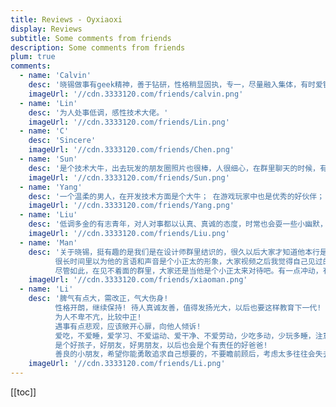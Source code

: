 ```yaml
---
title: Reviews - Oyxiaoxi
display: Reviews
subtitle: Some comments from friends
description: Some comments from friends
plum: true
comments:
  - name: 'Calvin'
    desc: '晓锡做事有geek精神，善于钻研，性格稍显固执，专一，尽量融入集体，有时爱钻牛角尖。'
    imageUrl: '//cdn.3333120.com/friends/calvin.png'
  - name: 'Lin'
    desc: '为人处事低调，感性技术大佬。'
    imageUrl: '//cdn.3333120.com/friends/Lin.png'
  - name: 'C'
    desc: 'Sincere'
    imageUrl: '//cdn.3333120.com/friends/Chen.png'
  - name: 'Sun'
    desc: '是个技术大牛，出去玩发的朋友圈照片也很棒，人很细心，在群里聊天的时候，有时候有人说话没人接茬，你总是出来说话，感觉很温暖，对老婆也很好，作为未曾谋面的网友，给我们寄过几次水果，很认真的把我们当朋友，我有时候有啥动态的时候，你也总是私信关心，就很棒！'
    imageUrl: '//cdn.3333120.com/friends/Sun.png'
  - name: 'Yang'
    desc: '一个温柔的男人，在开发技术方面是个大牛； 在游戏玩家中也是优秀的好伙伴； 在生活中也是一个喜欢分享的好朋友； 总得来说就是非常温柔、热爱生活的人儿吧。'
    imageUrl: '//cdn.3333120.com/friends/Yang.png'
  - name: 'Liu'
    desc: '低调多金的有志青年，对人对事都以认真、真诚的态度，时常也会耍一些小幽默，喜欢摄影，对新鲜事物充满着探索好奇之心，是个小果粉。'
    imageUrl: '//cdn.3333120.com/friends/Liu.png'
  - name: 'Man'
    desc: '关于晓锡，挺有趣的是我们是在设计师群里结识的，很久以后大家才知道他本行是开发者，很多外行喜欢在嘴上谈设计，还是比较少人愿意更深入的接触到设计师群体。
          很长时间里以为他的言语和声音是个小正太的形象，大家视频之后我觉得自己见过的人太少了哈哈😂。
          尽管如此，在见不着面的群里，大家还是当他是个小正太来对待吧。有一点冲动，有一点情绪，有让大家羡慕的生活，也有大家感受不到的压力…也许是我身边这样的朋友太少，有点像飘在空中的木棉花，松软、易碎，抓不住，不知道从哪飘来的，又能在一些时刻感动到你。'
    imageUrl: '//cdn.3333120.com/friends/xiaoman.png'
  - name: 'Li'
    desc: '脾气有点大，需改正，气大伤身!
          性格开朗，继续保持! 待人真诚友善，值得发扬光大，以后也要这样教育下一代! 
          为人不卑不亢，比较中正! 
          遇事有点悲观，应该敞开心扉，向他人倾诉! 
          爱吃，不爱睡，爱学习、不爱运动、爱干净、不爱劳动，少吃多动，少玩多睡，注意减肥，身体才能健康! 
          是个好孩子，好朋友，好男朋友，以后也会是个有责任的好爸爸! 
          善良的小朋友，希望你能勇敢追求自己想要的，不要瞻前顾后，考虑太多往往会失去很多机会，过去的事情不要想太多，往前看，加油!'
    imageUrl: '//cdn.3333120.com/friends/Li.png'
---
```


[[toc]]

<ListReviews :comments="frontmatter.comments"/>
